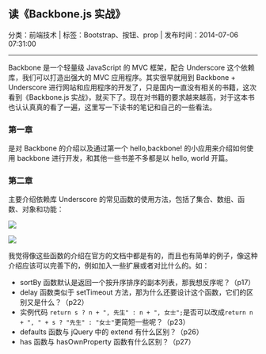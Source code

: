 ## 读《Backbone.js 实战》

分类：前端技术 | 标签：Bootstrap、按钮、prop | 发布时间：2014-07-06 07:31:00

___

Backbone 是一个轻量级 JavaScript 的 MVC 框架，配合 Underscore 这个依赖库，我们可以打造出强大的 MVC 应用程序。其实很早就用到 Backbone + Underscore 进行网站和应用程序的开发了，只是国内一直没有相关的书籍，这次看到《Backbone.js 实战》，就买下了。现在对书籍的要求越来越高，对于这本书也认认真真的看了一遍，这里写一下读书的笔记和自己的一些看法。

### 第一章

是对 Backbone 的介绍以及通过第一个 hello,backbone! 的小应用来介绍如何使用 backbone 进行开发，和其他一些书差不多都是以 hello, world 开篇。

### 第二章

主要介绍依赖库 Underscore 的常见函数的使用方法，包括了集合、数组、函数、对象和功能：

![](/posts/2014/07/06/1.png)

![](/posts/2014/07/06/2.png)

我觉得像这些函数的介绍在官方的文档中都是有的，而且也有简单的例子，像这种介绍应该可以完善下的，例如加入一些扩展或者对比什么的。如：

* sortBy 函数默认是返回一个按升序排序的副本列表，那我想反序呢？（p17）
* delay 函数类似于 setTimeout 方法，那为什么还要设计这个函数，它们的区别又是什么？（p22）
* 实例代码 ```return s ? n + ", 先生" : n + ", 女士";```是否可以改成```return n + ", " + s ? "先生" : "女士"```更简短一些呢？（p23）
* defaults 函数与 jQuery 中的 extend 有什么区别？（p26）
* has 函数与 hasOwnProperty 函数有什么区别？（p27）
